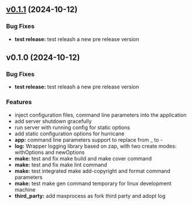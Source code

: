 
<a name="v0.1.1"></a>
## [v0.1.1](https://github.com/Ryan-eng-del/hurricane.git/compare/v0.1.0...v0.1.1) (2024-10-12)

### Bug Fixes

* **test release:** test releash a new pre release version


<a name="v0.1.0"></a>
## v0.1.0 (2024-10-12)

### Bug Fixes

* **test release:** test releash a new pre release version

### Features

* inject configuration files, command line parameters into the application
* add server shutdown gracefully
* run server with running config for static options
* add static configuration options for hurricane
* **app:** command line parameters support to replace from _ to -
* **log:** Wrapper logging library based on zap, with two create modes: withOptions and newOptions
* **make:** test and fix make build and make cover command
* **make:** test and fix make lint command
* **make:** test integrated make add-copyright and format command parameters
* **make:** test make gen command temporary for linux development machine
* **third_party:** add maxprocess as fork third party and adopt log

